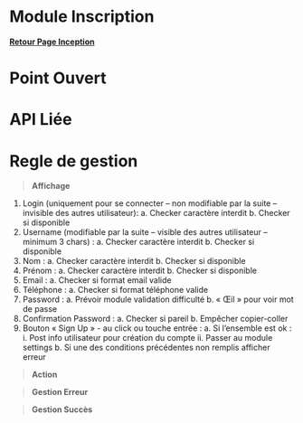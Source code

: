 # Module Inscription

**[Retour Page Inception](./00_Page_Inception.md)**

# Point Ouvert

# API Liée

# Regle de gestion

> **Affichage**
1.	Login (uniquement pour se connecter – non modifiable par la suite – invisible des autres utilisateur):
a.	Checker caractère interdit
b.	Checker si disponible
2.	Username (modifiable par la suite – visible des autres utilisateur – minimum 3 chars) :
a.	Checker caractère interdit
b.	Checker si disponible
3.	Nom :
a.	Checker caractère interdit
b.	Checker si disponible
4.	Prénom :
a.	Checker caractère interdit
b.	Checker si disponible
5.	Email :
a.	Checker si format email valide
6.	Téléphone :
a.	Checker si format téléphone valide
7.	Password : 
a.	Prévoir module validation difficulté
b.	« Œil » pour voir mot de passe
8.	Confirmation Password :
a.	Checker si pareil
b.	Empêcher copier-coller
9.	Bouton « Sign Up » - au click ou touche entrée :
a.	Si l’ensemble est ok :
i.	Post info utilisateur pour création du compte
ii.	Passer au module settings
b.	Si une des conditions précédentes non remplis afficher erreur

> **Action**

> **Gestion Erreur**

> **Gestion Succès**